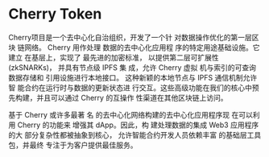 # Cherry Token

Cherry项目是一个去中心化自治组织，开发了一个针
对数据操作优化的第一层区块
链网络。
Cherry 用作处理
数据的去中心化应用程
序的特定用途基础设施。它建立
在基层上，实现了
最先进的加密标准，
以提供第二层可扩展性 (zkSNARKs)，
并具有节点级 IPFS 集
成，允许 Cherry 虚拟
机与索引的可查询数据存储和
引用设施进行本地接口。
这种新颖的本地节点与 IPFS 通信机制允许智
能合约在运行时与数据的更新状态进
行交互。这些高级功能在我们的核心中预
先构建，并且可以通过 Cherry 的互操作
性渠道在其他区块链上访问。

基于 Cherry 或许多最著
名
的去中心化网络构建的去中心化应用程序现
在可以利用 Cherry 的功能来
增强其 dApp。因此，构
建处理数据的集成
Web3 应用程序的大
部分复杂性都被抽象到核心，
允许智能合约开发人员依赖丰富
的基础层工具包，并最终
专注于为客户提供最佳服务。
